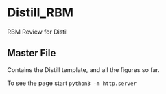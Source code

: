 # Distill_RBM

RBM Review for Distil

## Master File

Contains the Distill template, and all the figures so far.

To see the page start `python3 -m http.server`


<!-- 
## RBM-python

The Colab file can be run on Google Colab.

`RBM_for_MNIST_Colab` is a working RBM for MNIST.

The folder `Gaussian_Data` contains a file to generate samples from a Gaussian distribution and the RBM that can be trained on this data.

The most recent versions of the Colab files can also be found on [My Google Drive](https://drive.google.com/open?id=1rChhmU4PM_c7vO2e7apFsUj0kJzDH1JH)
 -->
